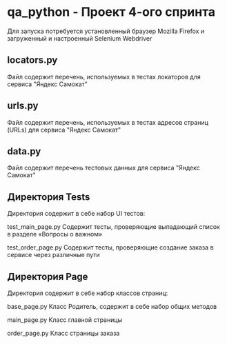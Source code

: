 # qa_python - Проект 4-ого спринта

Для запуска потребуется установленный браузер Mozilla Firefox и загруженный и настроенный Selenium Webdriver

locators.py
---------
Файл содержит перечень, используемых в тестах локаторов для сервиса "Яндекс Самокат"

urls.py
---------
Файл содержит перечень, используемых в тестах адресов страниц (URLs) для сервиса "Яндекс Самокат"

data.py
----------
Файл содержит перечень тестовых данных для сервиса "Яндекс Самокат"

Директория Tests
----------
Директория содержит в себе набор UI тестов:

test_main_page.py
Содержит тесты, проверяющие выпадающий список в разделе «Вопросы о важном»

test_order_page.py
Содержит тесты, проверяющие создание заказа в сервисе через различные пути

Директория Page
----------
Директория содержит в себе набор классов страниц:

base_page.py
Класс Родитель, содержит в себе набор общих методов 

main_page.py
Класс главной страницы

order_page.py
Класс страницы заказа





